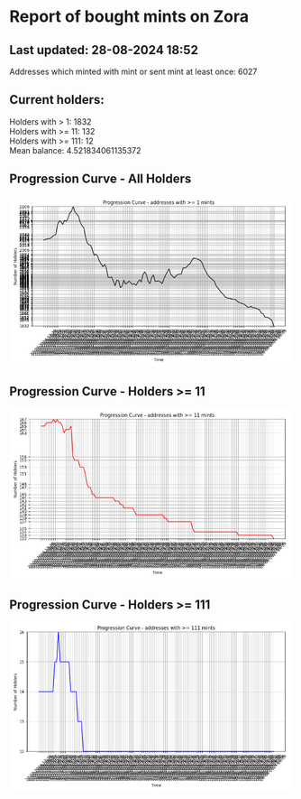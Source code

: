 # Report of bought mints on Zora
## Last updated: 28-08-2024 18:52
Addresses which minted with mint or sent mint at least once: 6027

## Current holders:
Holders with > 1: 1832  
Holders with >= 11: 132  
Holders with >= 111: 12  
Mean balance: 4.521834061135372  

## Progression Curve - All Holders
![addresses with >= 1 mint](progression_curve_all.png)
## Progression Curve - Holders >= 11
![addresses with >= 11 mints](progression_curve_gt_11.png)
## Progression Curve - Holders >= 111
![addresses with >= 111 mints](progression_curve_gt_111.png)
